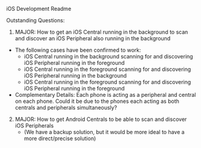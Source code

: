 iOS Development Readme

Outstanding Questions:
1. MAJOR: How to get an iOS Central running in the background to scan and discover an iOS Peripheral also running in the background
  - The following cases have been confirmed to work:
    * iOS Central running in the background scanning for and discovering iOS Peripheral running in the foreground
    * iOS Central running in the foreground scanning for and discovering iOS Peripheral running in the background
    * iOS Central running in the foreground scanning for and discovering iOS Peripheral running in the foreground
  - Complementary Details: Each phone is acting as a peripheral and central on each phone.  Could it be due to the phones each acting as both centrals and peripherals simultaneously?
2. MAJOR: How to get Android Centrals to be able to scan and discover iOS Peripherals 
   * (We have a backup solution, but it would be more ideal to have a more direct/precise solution)
